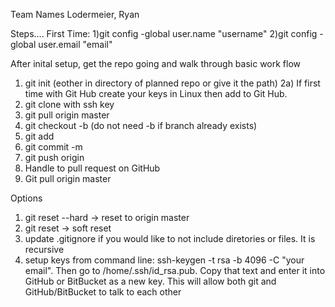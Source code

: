 Team Names
Lodermeier, Ryan


Steps....
First Time:
1)git config -global user.name "username"
2)git config -global user.email "email"

After inital setup, get the repo going and walk through basic work flow
1) git init (eother in directory of planned repo or give it the path)
2a) If first time with Git Hub create your keys in Linux then add to Git Hub. 
2) git clone with ssh key
3) git pull origin master
4) git checkout -b <branch> (do not need -b if branch already exists)
5) git add <files>
6) git commit -m <comment>
7) git push origin <branch name>
8) Handle to pull request on GitHub
9) Git pull origin master 

Options
1) git reset --hard -> reset to origin master
2) git reset -> soft reset
3) update .gitignore if you would like to not include diretories or files.  It is recursive
4) setup keys from command line: ssh-keygen -t rsa -b 4096 -C "your email".  Then go to /home/.ssh/id_rsa.pub.  Copy that text and enter it into GitHub or BitBucket as a new key.  This will allow both git and GitHub/BitBucket to talk to each other
